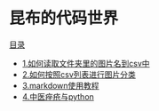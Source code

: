 # 昆布的代码世界

<u>目录</u>
* [1.如何读取文件夹里的图片名到csv中](https://github.com/luchuan1991/helloWorld/blob/master/%E6%8C%89%E7%85%A7csv%E5%88%97%E8%A1%A8%E8%BF%9B%E8%A1%8C%E5%9B%BE%E7%89%87%E5%88%86%E7%B1%BB)
* [2.如何按照csv列表进行图片分类](https://github.com/luchuan1991/helloWorld/blob/master/%E8%AF%BB%E5%8F%96%E6%96%87%E4%BB%B6%E5%A4%B9%E9%87%8C%E7%9A%84%E5%9B%BE%E7%89%87%E5%90%8D)
* [3.markdown使用教程](https://blog.csdn.net/VistorsYan/article/details/109138602)
* [4.中医痤疮与python](https://github.com/luchuan1991/kunbu/blob/master/acne)
